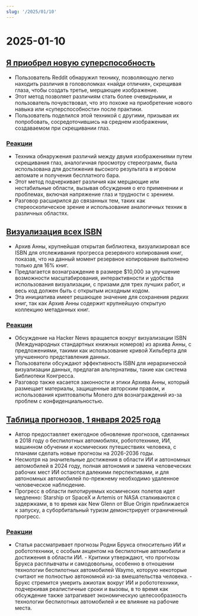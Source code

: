 ```yaml
---
slug: '/2025/01/10'
---
```


# 2025-01-10

## [Я приобрел новую суперспособность](https://danielwirtz.com/blog/spot-the-difference-superpower)

- Пользователь Reddit обнаружил технику, позволяющую легко находить различия в головоломках «найди отличия», скрещивая глаза, чтобы создать третье, мерцающее изображение.
- Этот метод позволяет различиям стать более очевидными, и пользователь почувствовал, что это похоже на приобретение нового навыка или «суперспособности» после практики.
- Пользователь поделился этой техникой с другими, призывая их попробовать, сосредоточившись на среднем изображении, создаваемом при скрещивании глаз.

### [Реакции](https://news.ycombinator.com/item?id=42655870)

- Техника обнаружения различий между двумя изображениями путем скрещивания глаз, аналогичная просмотру стереограмм, была использована для достижения высокого результата в игровом автомате и получения бесплатного бара.
- Этот метод подчеркивает различия как мерцающие или нестабильные области, вызывая обсуждения о его применении и проблемах, включая напряжение глаз и трудности с зрением.
- Разговор расширился до связанных тем, таких как стереоскопическое зрение и использование аналогичных техник в различных областях.

## [Визуализация всех ISBN](https://annas-archive.org/blog/all-isbns.html)

- Архив Анны, крупнейшая открытая библиотека, визуализировал все ISBN для отслеживания прогресса резервного копирования книг, показав, что на данный момент резервное копирование выполнено только для 16% книг.
- Предлагается вознаграждение в размере $10,000 за улучшение возможности масштабирования, интерактивности и удобства использования визуализации, с призами для трех лучших работ, и весь код должен быть с открытым исходным кодом.
- Эта инициатива имеет решающее значение для сохранения редких книг, так как Архив Анны содержит крупнейшую открытую коллекцию метаданных книг.

### [Реакции](https://news.ycombinator.com/item?id=42652577)

- Обсуждение на Hacker News вращается вокруг визуализации ISBN (Международных стандартных книжных номеров) из архива Анны, с предложениями, такими как использование кривой Хильберта для улучшенного представления данных.
- Пользователи обсуждают эффективность ISBN для иерархической визуализации данных, предлагая альтернативы, такие как система Библиотеки Конгресса.
- Разговор также касается законности и этики Архива Анны, который размещает материалы, защищенные авторским правом, и использования криптовалюты Monero для вознаграждений из-за проблем с конфиденциальностью.

## [Таблица прогнозов, 1 января 2025 года](https://rodneybrooks.com/predictions-scorecard-2025-january-01/)

- Автор предоставляет ежегодное обновление прогнозов, сделанных в 2018 году о беспилотных автомобилях, робототехнике, ИИ, машинном обучении и космических путешествиях человека, с планами сделать новые прогнозы на 2026-2036 годы.
- Несмотря на значительные достижения в области ИИ и автономных автомобилей в 2024 году, полная автономия и замена человеческих рабочих мест ИИ остаются далекими перспективами, и для автономных автомобилей по-прежнему необходимо удаленное человеческое наблюдение.
- Прогресс в области пилотируемых космических полетов идет медленно: Starship от SpaceX и Artemis от NASA сталкиваются с задержками, в то время как New Glenn от Blue Origin приближается к запуску, а суборбитальный туризм демонстрирует ограниченный прогресс.

### [Реакции](https://news.ycombinator.com/item?id=42651275)

- Статья рассматривает прогнозы Родни Брукса относительно ИИ и робототехники, с особым акцентом на беспилотные автомобили и достижения в области ИИ. - Критики утверждают, что прогнозы Брукса расплывчаты и самодовольны, особенно в отношении технологии беспилотных автомобилей Waymo, которую некоторые считают не полностью автономной из-за вмешательства человека. - Брукс стремится умерить ажиотаж вокруг ИИ и робототехники, подчеркивая реалистичные сроки и вызовы, в то время как обсуждение также затрагивает экономическую целесообразность технологии беспилотных автомобилей и ее влияние на рабочие места.

<head>
  <meta property="og:title" content="Я приобрел новую суперспособность" />
  <meta property="og:type" content="website" />
  <meta property="og:image" content="https://og.cho.sh/api/og/?title=%D0%AF%20%D0%BF%D1%80%D0%B8%D0%BE%D0%B1%D1%80%D0%B5%D0%BB%20%D0%BD%D0%BE%D0%B2%D1%83%D1%8E%20%D1%81%D1%83%D0%BF%D0%B5%D1%80%D1%81%D0%BF%D0%BE%D1%81%D0%BE%D0%B1%D0%BD%D0%BE%D1%81%D1%82%D1%8C&subheading=%D0%BF%D1%8F%D1%82%D0%BD%D0%B8%D1%86%D0%B0%2C%2010%20%D1%8F%D0%BD%D0%B2%D0%B0%D1%80%D1%8F%202025%20%D0%B3.%3A%20%D0%A1%D0%B2%D0%BE%D0%B4%D0%BA%D0%B0%20%D0%BD%D0%BE%D0%B2%D0%BE%D1%81%D1%82%D0%B5%D0%B9%20Hacker%20News" />
</head>
